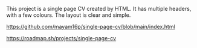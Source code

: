 This project is a single page CV created by HTML. It has multiple headers, with a few colours. The layout is clear and simple.

https://github.com/mayam16p/single-page-cv/blob/main/index.html

https://roadmap.sh/projects/single-page-cv
